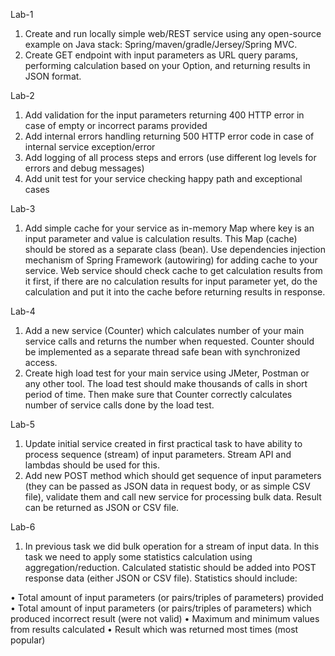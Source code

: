 Lab-1

1. Create and run locally simple web/REST service using any open-source example on Java stack: Spring/maven/gradle/Jersey/Spring MVC.
2. Create GET endpoint with input parameters as URL query params, performing calculation based on your Option, and returning results in JSON format.

Lab-2

1. Add validation for the input parameters returning 400 HTTP error in case of empty or incorrect params provided
2. Add internal errors handling returning 500 HTTP error code in case of internal service exception/error
3. Add logging of all process steps and errors (use different log levels for errors and debug messages)
4. Add unit test for your service checking happy path and exceptional cases

Lab-3

1. Add simple cache for your service as in-memory Map where key is an input parameter and value is calculation results. This Map (cache) should be stored as a separate class (bean). Use dependencies injection mechanism of Spring Framework (autowiring) for adding cache to your service.
Web service should check cache to get calculation results from it first, if there are no calculation results for input parameter yet, do the calculation and put it into the cache before returning results in response.

Lab-4

1. Add a new service (Counter) which calculates number of your main service calls and returns the number when requested. Counter should be implemented as a separate thread safe bean with synchronized access.
2. Create high load test for your main service using JMeter, Postman or any other tool. The load test should make thousands of calls in short period of time. Then make sure that Counter correctly calculates number of service calls done by the load test.

Lab-5

1.	Update initial service created in first practical task to have ability to process sequence (stream) of input parameters. Stream API and lambdas should be used for this.
2.	Add new POST method which should get sequence of input parameters (they can be passed as JSON data in request body, or as simple CSV file), validate them and call new service for processing bulk data. Result can be returned as JSON or CSV file.

Lab-6

1. In previous task we did bulk operation for a stream of input data. In this task we need to apply some statistics calculation using aggregation/reduction. Calculated statistic should be added into POST response data (either JSON or CSV file). Statistics should include:
 
•	Total amount of input parameters (or pairs/triples of parameters) provided
•	Total amount of input parameters (or pairs/triples of parameters) which produced incorrect result (were not valid)
•	Maximum and minimum values from results calculated
•	Result which was returned most times (most popular)



